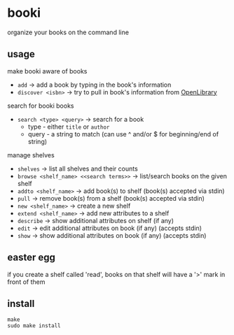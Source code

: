 # booki
organize your books on the command line

## usage
make booki aware of books
* `add` -> add a book by typing in the book's information
* `discover <isbn>` -> try to pull in book's information from [OpenLibrary](https://openlibrary.org)

search for booki books
* `search <type> <query>` -> search for a book
  * type - either `title` or `author`
  * query - a string to match (can use ^ and/or $ for beginning/end of string)

manage shelves
* `shelves` -> list all shelves and their counts
* `browse <shelf_name> <<search terms>>` -> list/search books on the given shelf
* `addto <shelf_name>` -> add book(s) to shelf (book(s) accepted via stdin)
* `pull` -> remove book(s) from a shelf (book(s) accepted via stdin)
* `new <shelf_name>` -> create a new shelf
* `extend <shelf_name>` -> add new attributes to a shelf
* `describe` -> show additional attributes on shelf (if any)
* `edit` -> edit additional attributes on book (if any) (accepts stdin)
* `show` -> show additional attributes on book (if any) (accepts stdin)

## easter egg
if you create a shelf called 'read', books on that shelf will have a '>' mark in front of them

## install
```
make
sudo make install
```
